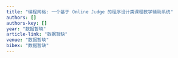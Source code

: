 ```yaml
---
title: "编程网格: 一个基于 Online Judge 的程序设计类课程教学辅助系统"
authors: []
authors-key: []
year: "数据暂缺"
article-link: "数据暂缺"
venue: "数据暂缺"
bibex: "数据暂缺"
---
```


